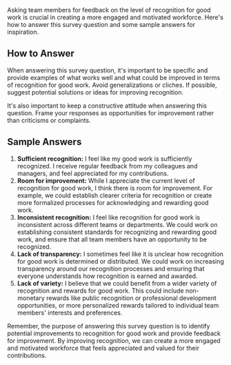 

Asking team members for feedback on the level of recognition for good work is crucial in creating a more engaged and motivated workforce. Here's how to answer this survey question and some sample answers for inspiration.

How to Answer
-------------

When answering this survey question, it's important to be specific and provide examples of what works well and what could be improved in terms of recognition for good work. Avoid generalizations or cliches. If possible, suggest potential solutions or ideas for improving recognition.

It's also important to keep a constructive attitude when answering this question. Frame your responses as opportunities for improvement rather than criticisms or complaints.

Sample Answers
--------------

1. **Sufficient recognition:** I feel like my good work is sufficiently recognized. I receive regular feedback from my colleagues and managers, and feel appreciated for my contributions.
2. **Room for improvement:** While I appreciate the current level of recognition for good work, I think there is room for improvement. For example, we could establish clearer criteria for recognition or create more formalized processes for acknowledging and rewarding good work.
3. **Inconsistent recognition:** I feel like recognition for good work is inconsistent across different teams or departments. We could work on establishing consistent standards for recognizing and rewarding good work, and ensure that all team members have an opportunity to be recognized.
4. **Lack of transparency:** I sometimes feel like it is unclear how recognition for good work is determined or distributed. We could work on increasing transparency around our recognition processes and ensuring that everyone understands how recognition is earned and awarded.
5. **Lack of variety:** I believe that we could benefit from a wider variety of recognition and rewards for good work. This could include non-monetary rewards like public recognition or professional development opportunities, or more personalized rewards tailored to individual team members' interests and preferences.

Remember, the purpose of answering this survey question is to identify potential improvements to recognition for good work and provide feedback for improvement. By improving recognition, we can create a more engaged and motivated workforce that feels appreciated and valued for their contributions.
